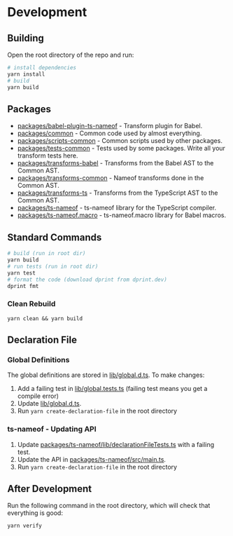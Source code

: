 # Development

## Building

Open the root directory of the repo and run:

```bash
# install dependencies
yarn install
# build
yarn build
```

## Packages

- [packages/babel-plugin-ts-nameof](packages/babel-plugin-ts-nameof) - Transform plugin for Babel.
- [packages/common](packages/common) - Common code used by almost everything.
- [packages/scripts-common](packages/scripts-common) - Common scripts used by other packages.
- [packages/tests-common](packages/tests-common) - Tests used by some packages. Write all your transform tests here.
- [packages/transforms-babel](packages/transforms-babel) - Transforms from the Babel AST to the Common AST.
- [packages/transforms-common](packages/transforms-common) - Nameof transforms done in the Common AST.
- [packages/transforms-ts](packages/transforms-ts) - Transforms from the TypeScript AST to the Common AST.
- [packages/ts-nameof](packages/ts-nameof) - ts-nameof library for the TypeScript compiler.
- [packages/ts-nameof.macro](packages/ts-nameof) - ts-nameof.macro library for Babel macros.

## Standard Commands

```bash
# build (run in root dir)
yarn build
# run tests (run in root dir)
yarn test
# format the code (download dprint from dprint.dev)
dprint fmt
```

### Clean Rebuild

```
yarn clean && yarn build
```

## Declaration File

### Global Definitions

The global definitions are stored in [lib/global.d.ts](lib/global.d.ts). To make changes:

1. Add a failing test in [lib/global.tests.ts](lib/global.tests.ts) (failing test means you get a compile error)
2. Update [lib/global.d.ts](lib/global.d.ts).
3. Run `yarn create-declaration-file` in the root directory

### ts-nameof - Updating API

1. Update [packages/ts-nameof/lib/declarationFileTests.ts](packages/ts-nameof/lib/declarationFileTests.ts) with a failing test.
2. Update the API in [packages/ts-nameof/src/main.ts](packages/ts-nameof/src/main.ts).
3. Run `yarn create-declaration-file` in the root directory

## After Development

Run the following command in the root directory, which will check that everything is good:

```bash
yarn verify
```
